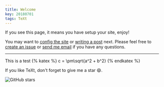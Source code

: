 ```yaml
---
title: Welcome
key: 20180701
tags: TeXt
---
```


If you see this page, it means you have setup your site, enjoy!

<!--more-->

You may want to [config the site](https://tianqi.name/jekyll-TeXt-theme/docs/en/configuration) or [writing a post](https://tianqi.name/jekyll-TeXt-theme/docs/en/writing-posts) next. Please feel free to [create an issue](https://github.com/kitian616/jekyll-TeXt-theme/issues) or [send me email](mailto:kitian616@outlook.com) if you have any questions.

---
This is a test {% katex %} c = \pm\sqrt{a^2 + b^2} {% endkatex %}


If you like TeXt, don't forget to give me a star :smile:.

![GitHub stars](https://img.shields.io/github/stars/kitian616/jekyll-TeXt-theme.svg?style=social&label=Stars)
